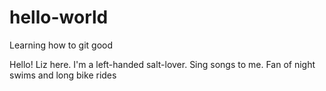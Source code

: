 # hello-world
Learning how to git good

Hello! Liz here. I'm a left-handed salt-lover. Sing songs to me.
Fan of night swims and long bike rides
